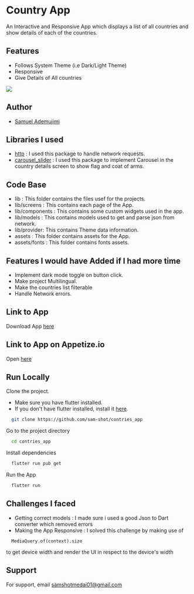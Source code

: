 
# Country App

An Interactive and Responsive App which displays a list of all countries and show details of each of the countries.


## Features

- Follows System Theme (i.e Dark/Light Theme)
- Responsive
- Give Details of All countries



![](https://img.shields.io/badge/version-1.o-brightgreen)


## Author

- [Samuel Ademujimi](https://www.github.com/sam-shot)


## Libraries I used
 
 - [http](https://pub.dev/packages/url_launcher)
    : I used this package to handle network requests.
- [carousel_slider](https://pub.dev/packages/easy_localization)
    : I used this package to implement Carousel in the country details screen to show flag and coat of arms.
## Code Base 

- lib : This folder contains the files usef for the projects.
- lib/screens : This contains each page of the App.
- lib/components : This contains some custom widgets used in the app.
- lib/models : This contains models used to get and parse json from network.
- lib/provider: This contains Theme data information.
- assets : This folder contains assets for the App.
- assets/fonts : This folder contains fonts assets.
## Features I would have Added if I had more time

- Implement dark mode toggle on button click.
- Make project Multilingual.
- Make the countries list filterable
- Handle Network errors.

## Link to App

Download App [here](https://drive.google.com/file/d/1pCi3S0DDqwd3zA8FpMd-BjPLdxSB0HRr/view?usp=share_link)


## Link to App on Appetize.io

Open [here](https://appetize.io/app/nbopeyhc42las6glhb3djvgsoi)

 


## Run Locally

Clone the project.
- Make sure you have flutter installed.
- If you don't have flutter installed, install it [here](https://flutter.dev/).


```bash
  git clone https://github.com/sam-shot/contries_app
```

Go to the project directory

```bash
  cd contries_app
```

Install dependencies

```bash
  flutter run pub get
```

Run the App

```bash
  flutter run
```


## Challenges I faced

- Getting correct models : I made sure i used a good Json to Dart converter which removed errors
- Making the App Responsive : I solved this challenge by making use of 
```
  MediaQuery.of(context).size
``` 
to get device width and render the UI in respect to the device's width

## Support

For support, email samshotmedai01@gmail.com 

